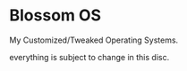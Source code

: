# Blossom OS

My Customized/Tweaked Operating Systems.

everything is subject to change in this disc.
